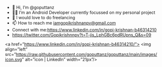 - 👋 Hi, I’m @goputtanz
- 👨‍💻 I’m an Android Developer currently focussed on my personal project
- 💞️ I would love to do freelancing
- 📫 How to reach me iamgopikrishnanpv@gmail.com
- Connect with me:https://www.linkedin.com/in/gopi-krishnan-b46314210
- https://twitter.com/Gopikrishnnpv?t=T-jis_LphGBc6pdRUpns_Q&s=09


<a href=”https://www.linkedin.com/in/gopi-krishnan-b46314210/">
<img align=”left” src=”https://raw.githubusercontent.com/goputtanz/goputtanz/main/images/icon.svg" alt=”icon | LinkedIn” width=”21px”/>
</a>


